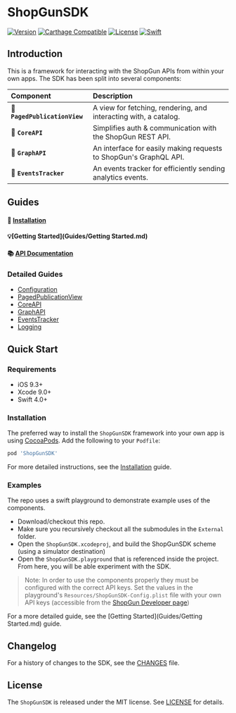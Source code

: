 ShopGunSDK
==========

[![Version](https://img.shields.io/cocoapods/v/ShopGunSDK.svg?style=flat)](http://cocoapods.org/pods/ShopGunSDK)
[![Carthage Compatible](https://img.shields.io/badge/Carthage-compatible-4BC51D.svg?style=flat)](https://github.com/Carthage/Carthage)
[![License](http://img.shields.io/badge/license-MIT-brightgreen.svg)](LICENSE.md)
[![Swift](http://img.shields.io/badge/swift-4.0-brightgreen.svg)](https://swift.org)

## Introduction

This is a framework for interacting with the ShopGun APIs from within your own apps. The SDK has been split into several components:

| Component | Description |
| :--- | :--- |
| 📖 **`PagedPublicationView`** | A view for fetching, rendering, and interacting with, a catalog. |
| 🤝 **`CoreAPI`** | Simplifies auth & communication with the ShopGun REST API. |
| 🔗 **`GraphAPI`** | An interface for easily making requests to ShopGun's GraphQL API. |
| 📡 **`EventsTracker`** | An events tracker for efficiently sending analytics events. |


## Guides

#### 💾 [Installation](Guides/Installation.md) 

#### 💡[Getting Started](Guides/Getting Started.md)

#### 📚 [API Documentation](http://shopgun.github.io/shopgun-ios-sdk/) 

### Detailed Guides
- [Configuration](Guides/Configuration.md)
- [PagedPublicationView](Guides/PagedPublicationView.md)
- [CoreAPI](Guides/CoreAPI.md)
- [GraphAPI](Guides/GraphAPI.md)
- [EventsTracker](Guides/EventsTracker.md)
- [Logging](Guides/Logging.md)

## Quick Start

### Requirements

- iOS 9.3+
- Xcode 9.0+
- Swift 4.0+

### Installation

The preferred way to install the `ShopGunSDK` framework into your own app is using [CocoaPods](https://cocoapods.org/). Add the following to your `Podfile`:

```ruby
pod 'ShopGunSDK'
```

For more detailed instructions, see the [Installation](Guides/Installation.md) guide.

### Examples

The repo uses a swift playground to demonstrate example uses of the components. 

- Download/checkout this repo.
- Make sure you recursively checkout all the submodules in the `External` folder.
- Open the `ShopGunSDK.xcodeproj`, and build the ShopGunSDK scheme (using a simulator destination)
- Open the `ShopGunSDK.playground` that is referenced inside the project. From here, you will be able experiment with the SDK.

> Note: In order to use the components properly they must be configured with the correct API keys. Set the values in the playground's `Resources/ShopGunSDK-Config.plist` file with your own API keys (accessible from the [ShopGun Developer page](https://shopgun.com/developers))

For a more detailed guide, see the [Getting Started](Guides/Getting Started.md) guide.


## Changelog
For a history of changes to the SDK, see the [CHANGES](CHANGES.md) file.

## License
The `ShopGunSDK` is released under the MIT license. See [LICENSE](LICENSE.md) for details.